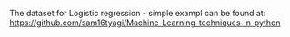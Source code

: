 The dataset for Logistic regression - simple exampl can be found at:  https://github.com/sam16tyagi/Machine-Learning-techniques-in-python
